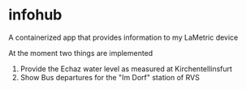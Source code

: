 # infohub

A containerized app that provides information to my LaMetric device

At the moment two things are implemented

1) Provide the Echaz water level as measured at Kirchentellinsfurt
2) Show Bus departures for the "Im Dorf" station of RVS 
